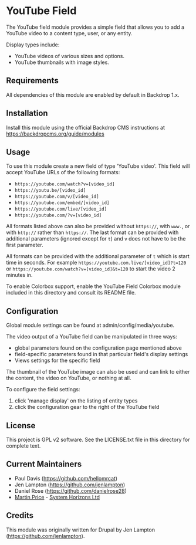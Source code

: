 YouTube Field
========================
The YouTube field module provides a simple field that allows you to add a
YouTube video to a content type, user, or any entity.

Display types include:

 * YouTube videos of various sizes and options.
 * YouTube thumbnails with image styles.


Requirements
-------------
All dependencies of this module are enabled by default in Backdrop 1.x.


Installation
------------
Install this module using the official Backdrop CMS instructions at
https://backdropcms.org/guide/modules


Usage
-------
To use this module create a new field of type 'YouTube video'. This field will
accept YouTube URLs of the following formats:

 * `https://youtube.com/watch?v=[video_id]`
 * `https://youtu.be/[video_id]`
 * `https://youtube.com/v/[video_id]`
 * `https://youtube.com/embed/[video_id]`
 * `https://youtube.com/live/[video_id]`
 * `https://youtube.com/?v=[video_id]`

All formats listed above can also be provided without `https://`, with `www.`,
or with `http://` rather than `https://`. The last format can be provided with
additional parameters (ignored except for `t`) and `v` does not have to be the first parameter.

All formats can be provided with the additional parameter of `t` which is start
time in seconds. For example `https://youtube.com.live/[video_id]?t=120` or
`https://youtube.com/watch?v=[video_id]&t=120` to start the video 2 minutes in.

To enable Colorbox support, enable the YouTube Field Colorbox module included in
this directory and consult its README file.


Configuration
--------------
Global module settings can be found at admin/config/media/youtube.

The video output of a YouTube field can be manipulated in three ways:
 * global parameters found on the configuration page mentioned above
 * field-specific parameters found in that particular field's display settings
 * Views settings for the specific field

The thumbnail of the YouTube image can also be used and can link to either the
content, the video on YouTube, or nothing at all.

To configure the field settings:

 1. click 'manage display' on the listing of entity types
 2. click the configuration gear to the right of the YouTube field


License
-------

This project is GPL v2 software. See the LICENSE.txt file in this directory for
complete text.


Current Maintainers
-------------------

- Paul Davis (https://github.com/hellomrcat)
- Jen Lampton (https://github.com/jenlampton)
- Daniel Rose (https://github.com/danielrose28)
- [Martin Price](https://github.com/yorkshire-pudding) - [System Horizons Ltd](https://www.systemhorizons.co.uk)


Credits
-------

This module was originally written for Drupal by Jen Lampton
(https://github.com/jenlampton).
